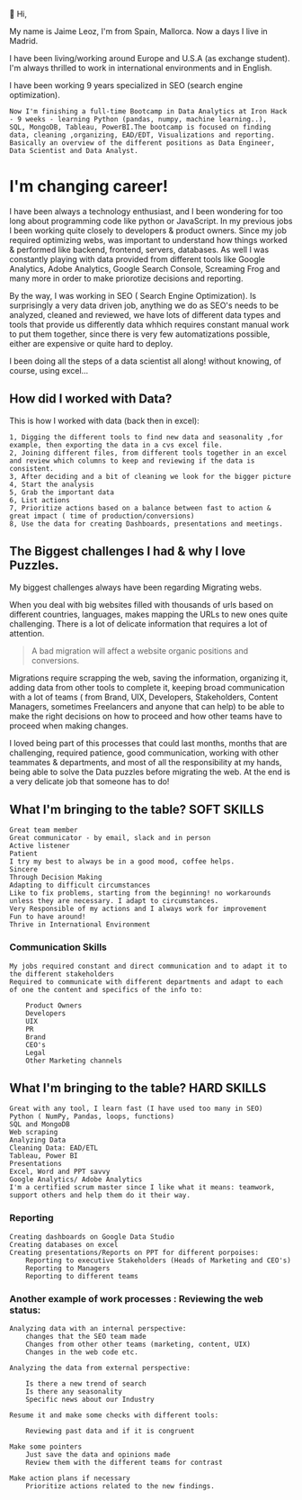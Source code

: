 👋 Hi,

My name is Jaime Leoz, I'm from Spain, Mallorca. Now a days I live in Madrid.

I have been living/working around Europe and U.S.A (as exchange student). I'm always thrilled to work in international environments and in English.

I have been working 9 years specialized in SEO (search engine optimization).

    Now I'm finishing a full-time Bootcamp in Data Analytics at Iron Hack - 9 weeks - learning Python (pandas, numpy, machine learning..), 
    SQL, MongoDB, Tableau, PowerBI.The bootcamp is focused on finding data, cleaning ,organizing, EAD/EDT, Visualizations and reporting.
    Basically an overview of the different positions as Data Engineer, Data Scientist and Data Analyst.

# I'm changing career!

I have been always a technology enthusiast, and I been wondering for too long about programming code like python or JavaScript.
In my previous jobs I been working quite closely to developers & product owners. Since my job required optimizing webs, was important
to understand how things worked & performed like backend, frontend, servers, databases. As well I was constantly playing with data provided from different tools like Google Analytics, Adobe Analytics, Google Search Console, Screaming Frog and many more in order to make priorotize decisions and reporting.

By the way, I was working in SEO ( Search Engine Optimization). Is surprisingly a very data driven job, anything we do as SEO's needs to be analyzed, cleaned and reviewed, we have lots of different data types and tools that provide us differently data whhich requires constant manual work to put them together, since there is very few automatizations possible, either are expensive or quite hard to deploy.

I been doing all the steps of a data scientist all along! without knowing, of course, using excel...


## How did I worked with Data?

This is how I worked with data (back then in excel):

    1, Digging the different tools to find new data and seasonality ,for example, then exporting the data in a cvs excel file.
    2, Joining different files, from different tools together in an excel and review which columns to keep and reviewing if the data is consistent.
    3, After deciding and a bit of cleaning we look for the bigger picture
    4, Start the analysis
    5, Grab the important data
    6, List actions
    7, Prioritize actions based on a balance between fast to action & great impact ( time of production/conversions)
    8, Use the data for creating Dashboards, presentations and meetings.


## The Biggest challenges I had & why I love Puzzles.

My biggest challenges always have been regarding Migrating webs.

When you deal with big websites filled with thousands of urls based on different countries, languages, makes  mapping the URLs to new ones quite challenging. There is a lot of delicate information that requires a lot of attention.

> A bad migration will affect a website organic positions and conversions.
	

Migrations require scrapping the web, saving the information, organizing it, adding data from other tools to complete it, keeping broad communication
with a lot of teams ( from Brand, UIX, Developers, Stakeholders, Content Managers, sometimes Freelancers and anyone that can help) to be able to make the right decisions on how to proceed and how other teams have to proceed when making changes.


I loved being part of this processes that could last months, months that are challenging, required patience, good communication, working with other teammates & departments, and most of all the responsibility at my hands, being able to solve the Data puzzles before migrating the web. At the end is a very delicate job that someone has to do!


## What I'm bringing to the table? SOFT SKILLS

    Great team member
    Great communicator - by email, slack and in person
    Active listener
    Patient
    I try my best to always be in a good mood, coffee helps.
    Sincere
    Through Decision Making
    Adapting to difficult circumstances
    Like to fix problems, starting from the beginning! no workarounds unless they are necessary. I adapt to circumstances.
    Very Responsible of my actions and I always work for improvement
    Fun to have around!
    Thrive in International Environment
    
    
### Communication Skills

    My jobs required constant and direct communication and to adapt it to the different stakeholders
    Required to communicate with different departments and adapt to each of one the content and specifics of the info to:

        Product Owners
        Developers
        UIX
        PR
        Brand
        CEO's
        Legal
        Other Marketing channels


## What I'm bringing to the table? HARD SKILLS

    Great with any tool, I learn fast (I have used too many in SEO)
    Python ( NumPy, Pandas, loops, functions)
    SQL and MongoDB
    Web scraping
    Analyzing Data
    Cleaning Data: EAD/ETL
    Tableau, Power BI
    Presentations
    Excel, Word and PPT savvy
    Google Analytics/ Adobe Analytics
    I'm a certified scrum master since I like what it means: teamwork, support others and help them do it their way.


### Reporting

    Creating dashboards on Google Data Studio
    Creating databases on excel
    Creating presentations/Reports on PPT for different porpoises:
        Reporting to executive Stakeholders (Heads of Marketing and CEO's)
        Reporting to Managers
        Reporting to different teams
	

### Another example of work processes : Reviewing the web status:

    Analyzing data with an internal perspective:
        changes that the SEO team made
        Changes from other other teams (marketing, content, UIX)
        Changes in the web code etc.

    Analyzing the data from external perspective:

        Is there a new trend of search
        Is there any seasonality
        Specific news about our Industry

    Resume it and make some checks with different tools:

        Reviewing past data and if it is congruent

    Make some pointers
        Just save the data and opinions made
        Review them with the different teams for contrast

    Make action plans if necessary
        Prioritize actions related to the new findings.







<!---
JaimeLeoz/JaimeLeoz is a ✨ special ✨ repository because its `README.md` (this file) appears on your GitHub profile.
You can click the Preview link to take a look at your changes.
--->
